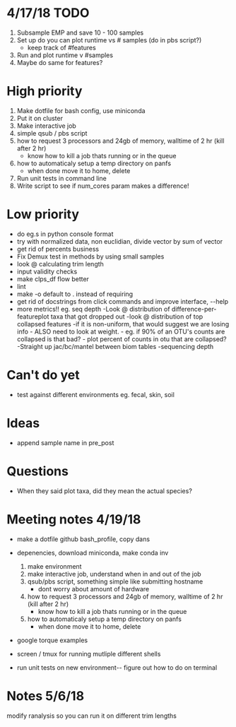 # 4/17/18 TODO
1. Subsample EMP and save 10 - 100 samples
2. Set up do you can plot runtime vs # samples (do in pbs script?)
    - keep track of #features
3. Run and plot runtime v #samples
4. Maybe do same for features?

# High priority
1. Make dotfile for bash config, use miniconda
2. Put it on cluster
3. Make interactive job
4. simple qsub / pbs script
5. how to request 3 processors and 24gb of memory, walltime of 2 hr (kill after 2 hr)
    - know how to kill a job thats running or in the queue
6. how to automaticaly setup a temp directory on panfs
    - when done move it to home, delete
7. Run unit tests in command line    
8. Write script to see if num_cores param makes a difference!



# Low priority
- do eg.s in python console format
- try with normalized data, non euclidian, divide vector by sum of vector
- get rid of percents business
- Fix Demux test in methods by using small samples
- look @ calculating trim length
- input validity checks
- make clps_df flow better
- lint
- make -o default to . instead of requiring
- get rid of docstrings from click commands and improve interface, --help
- more metrics!! eg. seq depth
     -Look @ distribution of difference-per-featureplot taxa that got dropped out
     -look @ distribution of top collapsed features
     -if it is non-uniform, that would suggest we are losing info
        - ALSO need to look at weight.
        - eg. if 90% of an OTU's counts are collapsed is that bad?
        - plot percent of counts in otu that are collapsed?
     -Straight up jac/bc/mantel between biom tables
     -sequencing depth

# Can't do yet
- test against different environments eg. fecal, skin, soil

# Ideas
- append sample name in pre_post

# Questions
- When they said plot taxa, did they mean the actual species?

# Meeting notes 4/19/18
- make a dotfile github bash_profile, copy dans
- depenencies, download miniconda, make conda inv
    1) make environment
    2) make interactive job, understand when in and out of the job
    3) qsub/pbs script, something simple like submitting hostname
        - dont worry about amount of hardware
    4) how to request 3 processors and 24gb of memory, walltime of 2 hr (kill after 2 hr)
        - know how to kill a job thats running or in the queue
    5) how to automaticaly setup a temp directory on panfs
        - when done move it to home, delete
        
- google torque examples
- screen / tmux for running mutliple different shells
- run unit tests on new environment-- figure out how to do on terminal

# Notes 5/6/18
modify ranalysis so you can run it on different trim lengths